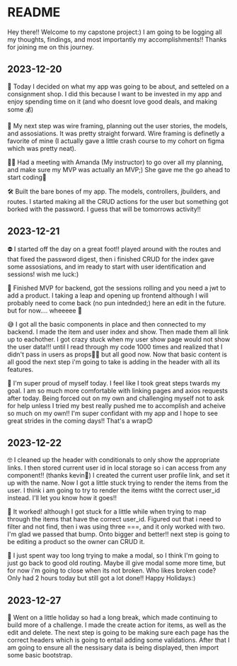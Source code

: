 # README

Hey there!! Welcome to my capstone project:)
I am going to be logging all my thoughts, findings, and most importantly my accomplishments!! Thanks for joining me on this journey.

## 2023-12-20

🧠 Today I decided on what my app was going to be about, and setteled on a consignment shop. I did this because I want to be invested in my app and enjoy spending time on it (and who doesnt love good deals, and making some 💰)

📝 My next step was wire framing, planning out the user stories, the models, and assosiations. It was pretty straight forward. Wire framing is definetly a favorite of mine (I actually gave a little crash course to my cohort on figma which was pretty neat).

👩‍🏫 Had a meeting with Amanda (My instructor) to go over all my planning, and make sure my MVP was actually an MVP;) She gave me the go ahead to start coding🥳

🛠️ Built the bare bones of my app. The models, controllers, jbuilders, and routes. I started making all the CRUD actions for the user but something got borked with the password. I guess that will be tomorrows activity!! 

## 2023-12-21

⛔️ I started off the day on a great foot!! played around with the routes and that fixed the password digest, then i finished CRUD for the index gave some assosiations, and im ready to start with user identification and sessions! wish me luck:)

🥳 Finished MVP for backend, got the sessions rolling and you need a jwt to add a product. I taking a leap and opening up frontend although I will probably need to come back (no pun intednded;) here an edit in the future. but for now.... wheeeee 🏁

😅 I got all the basic components in place and then connected to my backend. I made the item and user index and show. Then made them all link up to eachother. I got crazy stuck when my user show page would not show the user data!!! until I read through my code 1000 times and realized that I didn't pass in users as props🤦‍♀️ but all good now. Now that basic content is all good the next step i'm going to take is adding in the header with all its features.

👏 I'm super proud of myself today. I feel like I took great steps twards my goal. I am so much more comfortable with linking pages and axios requests after today. Being forced out on my own and challenging myself not to ask for help unless I tried my best really pushed me to accomplish and acheive so much on my own!! I'm super confidant with my app and I hope to see great strides in the coming days!! That's a wrap😊

## 2023-12-22

🤓 I cleaned up the header with conditionals to only show the appropriate links. I then stored current user id in local storage so i can access from any component!! (thanks kevin👏) I created the current user profile link, and set it up with the name. Now I got a little stuck trying to render the items from the user. I think i am going to try to render the items witht the correct user_id instead. I'll let you know how it goes!!

🥳 It worked! although I got stuck for a little while when trying to map through the items that have the correct user_id. Figured out that i need to filter and not find, then i was using three ===, and it only worked with two. I'm glad we passed that bump. Onto bigger and better!! next step is going to be editing a product so the owner can CRUD it.

🤨 I just spent way too long trying to make a modal, so I think I'm going to just go back to good old routing. Maybe ill give modal some more time, but for now i'm going to close when its not broken. Who likes broken code? Only had 2 hours today but still got a lot done!! Happy Holidays:)

## 2023-12-27

😬 Went on a little holiday so had a long break, which made continuing to build more of a challenge. I made the create action for items, as well as the edit and delete. The next step is going to be making sure each page has the correct headers which is going to entail adding some validations. After that I am going to ensure all the nessisary data is being displayed, then import some basic bootstrap. 

